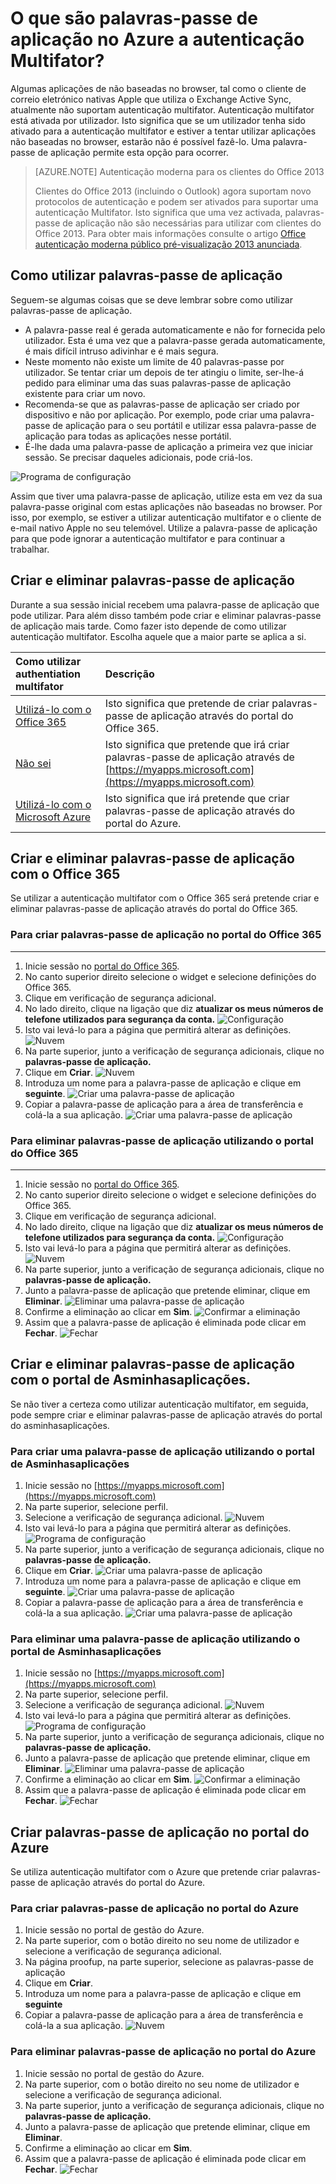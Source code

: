 <properties
    pageTitle="O que são palavras-passe de aplicação no Azure MFA?"
    description="Esta página irá ajudar os utilizadores a compreender o que são as palavras-passe de aplicação e o que são utilizadas para com em conta Azure MFA."
    services="multi-factor-authentication"
    documentationCenter=""
    authors="kgremban"
    manager="femila"
    editor="curtland"/>

<tags
    ms.service="multi-factor-authentication"
    ms.workload="identity"
    ms.tgt_pltfrm="na"
    ms.devlang="na"
    ms.topic="article"
    ms.date="08/04/2016"
    ms.author="kgremban"/>



# <a name="what-are-app-passwords-in-azure-multi-factor-authentication"></a>O que são palavras-passe de aplicação no Azure a autenticação Multifator?

Algumas aplicações de não baseadas no browser, tal como o cliente de correio eletrónico nativas Apple que utiliza o Exchange Active Sync, atualmente não suportam autenticação multifator. Autenticação multifator está ativada por utilizador. Isto significa que se um utilizador tenha sido ativado para a autenticação multifator e estiver a tentar utilizar aplicações não baseadas no browser, estarão não é possível fazê-lo. Uma palavra-passe de aplicação permite esta opção para ocorrer.

>[AZURE.NOTE] Autenticação moderna para os clientes do Office 2013
>
> Clientes do Office 2013 (incluindo o Outlook) agora suportam novo protocolos de autenticação e podem ser ativados para suportar uma autenticação Multifator.  Isto significa que uma vez activada, palavras-passe de aplicação não são necessárias para utilizar com clientes do Office 2013.  Para obter mais informações consulte o artigo [Office autenticação moderna público pré-visualização 2013 anunciada](https://blogs.office.com/2015/03/23/office-2013-modern-authentication-public-preview-announced/).

## <a name="how-to-use-app-passwords"></a>Como utilizar palavras-passe de aplicação

Seguem-se algumas coisas que se deve lembrar sobre como utilizar palavras-passe de aplicação.

- A palavra-passe real é gerada automaticamente e não for fornecida pelo utilizador. Esta é uma vez que a palavra-passe gerada automaticamente, é mais difícil intruso adivinhar e é mais segura.
- Neste momento não existe um limite de 40 palavras-passe por utilizador. Se tentar criar um depois de ter atingiu o limite, ser-lhe-á pedido para eliminar uma das suas palavras-passe de aplicação existente para criar um novo.
- Recomenda-se que as palavras-passe de aplicação ser criado por dispositivo e não por aplicação. Por exemplo, pode criar uma palavra-passe de aplicação para o seu portátil e utilizar essa palavra-passe de aplicação para todas as aplicações nesse portátil.
- É-lhe dada uma palavra-passe de aplicação a primeira vez que iniciar sessão.  Se precisar daqueles adicionais, pode criá-los.

![Programa de configuração](./media/multi-factor-authentication-end-user-app-passwords/app.png)

Assim que tiver uma palavra-passe de aplicação, utilize esta em vez da sua palavra-passe original com estas aplicações não baseadas no browser.  Por isso, por exemplo, se estiver a utilizar autenticação multifator e o cliente de e-mail nativo Apple no seu telemóvel.  Utilize a palavra-passe de aplicação para que pode ignorar a autenticação multifator e para continuar a trabalhar.

## <a name="creating-and-deleting-app-passwords"></a>Criar e eliminar palavras-passe de aplicação
Durante a sua sessão inicial recebem uma palavra-passe de aplicação que pode utilizar.  Para além disso também pode criar e eliminar palavras-passe de aplicação mais tarde.  Como fazer isto depende de como utilizar autenticação multifator.  Escolha aquele que a maior parte se aplica a si.

Como utilizar authentiation multifator|Descrição
:------------- | :------------- |
[Utilizá-lo com o Office 365](#creating-and-deleting-app-passwords-with-office-365)|  Isto significa que pretende de criar palavras-passe de aplicação através do portal do Office 365.
[Não sei](#creating-and-deleting-app-passwords-with-myapps-portal)|Isto significa que pretende que irá criar palavras-passe de aplicação através de [https://myapps.microsoft.com](https://myapps.microsoft.com)
[Utilizá-lo com o Microsoft Azure](#create-app-passwords-in-the-azure-portal)| Isto significa que irá pretende que criar palavras-passe de aplicação através do portal do Azure.

## <a name="creating-and-deleting-app-passwords-with-office-365"></a>Criar e eliminar palavras-passe de aplicação com o Office 365

Se utilizar a autenticação multifator com o Office 365 será pretende criar e eliminar palavras-passe de aplicação através do portal do Office 365.

### <a name="to-create-app-passwords-in-the-office-365-portal"></a>Para criar palavras-passe de aplicação no portal do Office 365
--------------------------------------------------------------------------------

1. Inicie sessão no [portal do Office 365](https://login.microsoftonline.com/).
2. No canto superior direito selecione o widget e selecione definições do Office 365.
3. Clique em verificação de segurança adicional.
4. No lado direito, clique na ligação que diz **atualizar os meus números de telefone utilizados para segurança da conta.** 
 ![Configuração](./media/multi-factor-authentication-end-user-manage/o365a.png)
5. Isto vai levá-lo para a página que permitirá alterar as definições.
![Nuvem](./media/multi-factor-authentication-end-user-manage/o365b.png)
6. Na parte superior, junto a verificação de segurança adicionais, clique no **palavras-passe de aplicação.**
7. Clique em **Criar**.
![Nuvem](./media/multi-factor-authentication-end-user-app-passwords-create-o365/apppass.png)
8. Introduza um nome para a palavra-passe de aplicação e clique em **seguinte**.
![Criar uma palavra-passe de aplicação](./media/multi-factor-authentication-end-user-app-passwords/create1.png)
9. Copiar a palavra-passe de aplicação para a área de transferência e colá-la a sua aplicação.
![Criar uma palavra-passe de aplicação](./media/multi-factor-authentication-end-user-app-passwords/create2.png)


### <a name="to-delete-app-passwords-using-the-office-365-portal"></a>Para eliminar palavras-passe de aplicação utilizando o portal do Office 365
--------------------------------------------------------------------------------


1. Inicie sessão no [portal do Office 365](https://login.microsoftonline.com/).
2. No canto superior direito selecione o widget e selecione definições do Office 365.
3. Clique em verificação de segurança adicional.
4. No lado direito, clique na ligação que diz **atualizar os meus números de telefone utilizados para segurança da conta.** 
 ![Configuração](./media/multi-factor-authentication-end-user-manage/o365a.png)
5. Isto vai levá-lo para a página que permitirá alterar as definições.
![Nuvem](./media/multi-factor-authentication-end-user-manage/o365b.png)
6. Na parte superior, junto a verificação de segurança adicionais, clique no **palavras-passe de aplicação.**
7. Junto a palavra-passe de aplicação que pretende eliminar, clique em **Eliminar**.
![Eliminar uma palavra-passe de aplicação](./media/multi-factor-authentication-end-user-app-passwords/delete1.png)
8. Confirme a eliminação ao clicar em **Sim**.
![Confirmar a eliminação](./media/multi-factor-authentication-end-user-app-passwords/delete2.png)
9. Assim que a palavra-passe de aplicação é eliminada pode clicar em **Fechar**.
![Fechar](./media/multi-factor-authentication-end-user-app-passwords/delete3.png)


## <a name="creating-and-deleting-app-passwords-with-myapps-portal"></a>Criar e eliminar palavras-passe de aplicação com o portal de Asminhasaplicações.
Se não tiver a certeza como utilizar autenticação multifator, em seguida, pode sempre criar e eliminar palavras-passe de aplicação através do portal do asminhasaplicações.

### <a name="to-create-an-app-password-using-the-myapps-portal"></a>Para criar uma palavra-passe de aplicação utilizando o portal de Asminhasaplicações

1. Inicie sessão no [https://myapps.microsoft.com](https://myapps.microsoft.com)
2. Na parte superior, selecione perfil.
3. Selecione a verificação de segurança adicional.
![Nuvem](./media/multi-factor-authentication-end-user-manage/myapps1.png)
4. Isto vai levá-lo para a página que permitirá alterar as definições.
![Programa de configuração](./media/multi-factor-authentication-end-user-manage-myapps/proofup.png)
5. Na parte superior, junto a verificação de segurança adicionais, clique no **palavras-passe de aplicação.**
6. Clique em **Criar**.
![Criar uma palavra-passe de aplicação](./media/multi-factor-authentication-end-user-app-passwords/create3.png)
7. Introduza um nome para a palavra-passe de aplicação e clique em **seguinte**.
![Criar uma palavra-passe de aplicação](./media/multi-factor-authentication-end-user-app-passwords/create1.png)
8. Copiar a palavra-passe de aplicação para a área de transferência e colá-la a sua aplicação.
![Criar uma palavra-passe de aplicação](./media/multi-factor-authentication-end-user-app-passwords/create2.png)

### <a name="to-delete-an-app-password-using-the-myapps-portal"></a>Para eliminar uma palavra-passe de aplicação utilizando o portal de Asminhasaplicações

1. Inicie sessão no [https://myapps.microsoft.com](https://myapps.microsoft.com)
2. Na parte superior, selecione perfil.
3. Selecione a verificação de segurança adicional.
![Nuvem](./media/multi-factor-authentication-end-user-manage/myapps1.png)
4. Isto vai levá-lo para a página que permitirá alterar as definições.
![Programa de configuração](./media/multi-factor-authentication-end-user-manage-myapps/proofup.png)
5. Na parte superior, junto a verificação de segurança adicionais, clique no **palavras-passe de aplicação.**
6. Junto a palavra-passe de aplicação que pretende eliminar, clique em **Eliminar**.
![Eliminar uma palavra-passe de aplicação](./media/multi-factor-authentication-end-user-app-passwords/delete1.png)
7. Confirme a eliminação ao clicar em **Sim**.
![Confirmar a eliminação](./media/multi-factor-authentication-end-user-app-passwords/delete2.png)
8. Assim que a palavra-passe de aplicação é eliminada pode clicar em **Fechar**.
![Fechar](./media/multi-factor-authentication-end-user-app-passwords/delete3.png)


## <a name="create-app-passwords-in-the-azure-portal"></a>Criar palavras-passe de aplicação no portal do Azure

Se utiliza autenticação multifator com o Azure que pretende criar palavras-passe de aplicação através do portal do Azure.

### <a name="to-create-app-passwords-in-the-azure-portal"></a>Para criar palavras-passe de aplicação no portal do Azure

1. Inicie sessão no portal de gestão do Azure.
2. Na parte superior, com o botão direito no seu nome de utilizador e selecione a verificação de segurança adicional.
3. Na página proofup, na parte superior, selecione as palavras-passe de aplicação
4. Clique em **Criar**.
5. Introduza um nome para a palavra-passe de aplicação e clique em **seguinte**
6. Copiar a palavra-passe de aplicação para a área de transferência e colá-la a sua aplicação.
![Nuvem](./media/multi-factor-authentication-end-user-app-passwords-create-azure/app2.png)

### <a name="to-delete-app-passwords-in-the-azure-portal"></a>Para eliminar palavras-passe de aplicação no portal do Azure

1. Inicie sessão no portal de gestão do Azure.
2. Na parte superior, com o botão direito no seu nome de utilizador e selecione a verificação de segurança adicional.
3. Na parte superior, junto a verificação de segurança adicionais, clique no **palavras-passe de aplicação.**
4. Junto a palavra-passe de aplicação que pretende eliminar, clique em **Eliminar**.
5. Confirme a eliminação ao clicar em **Sim**.
6. Assim que a palavra-passe de aplicação é eliminada pode clicar em **Fechar**.
![Fechar](./media/multi-factor-authentication-end-user-app-passwords/delete3.png)
